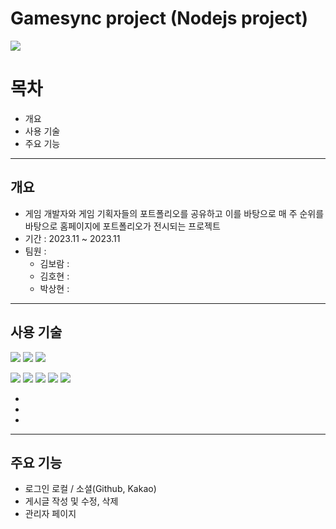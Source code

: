 # Gamesync project (Nodejs project)
<img src="https://github.com/HohyunKim-kr/GameSync-/assets/138093994/d81d206b-d5f6-4916-a775-1447cc86988d"/>

# 목차
- 개요
- 사용 기술
- 주요 기능

---

## 개요
- 게임 개발자와 게임 기획자들의 포트폴리오를 공유하고 이를 바탕으로 매 주 순위를 바탕으로 홈페이지에 포트폴리오가 전시되는 프로젝트
- 기간 : 2023.11 ~ 2023.11
- 팀원 :
  - 김보람 : 
  - 김호현 : 
  - 박상현 : 


---

## 사용 기술
<img src="https://img.shields.io/badge/JavaScript-F7DF1E?style=for-the-badge&logo=JavaScript&logoColor=white"/> <img src="https://img.shields.io/badge/html5-%23E34F26.svg?style=for-the-badge&logo=html5&logoColor=white"/> <img src="https://img.shields.io/badge/css3-%231572B6.svg?style=for-the-badge&logo=css3&logoColor=white"/> 

<img src="https://img.shields.io/badge/node.js-6DA55F?style=for-the-badge&logo=node.js&logoColor=white" /> <img src="https://img.shields.io/badge/express.js-%23404d59.svg?style=for-the-badge&logo=express&logoColor=%2361DAFB"/> <img src="https://img.shields.io/badge/mysql-4479A1.svg?style=for-the-badge&logo=mysql&logoColor=white"/> <img src="https://img.shields.io/badge/Sequelize-52B0E7?style=for-the-badge&logo=Sequelize&logoColor=white"/> <img src="https://img.shields.io/badge/JWT-black?style=for-the-badge&logo=JSON%20web%20tokens"/>

- 
- 
- 

---

## 주요 기능
- 로그인 로컬 / 소셜(Github, Kakao)
- 게시글 작성 및 수정, 삭제
- 관리자 페이지
